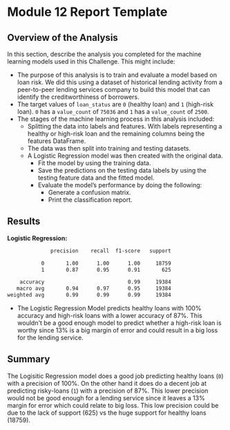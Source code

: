 # Module 12 Report Template

## Overview of the Analysis

In this section, describe the analysis you completed for the machine learning models used in this Challenge. This might include:

-   The purpose of this analysis is to train and evaluate a model based on loan risk. We did this using a dataset of historical lending activity from a peer-to-peer lending services company to build this model that can identify the creditworthiness of borrowers.
-   The target values of `loan_status` are `0` (healthy loan) and `1` (high-risk loan). `0` has a `value_count` of `75036` and `1` has a `value_count` of `2500`.
-   The stages of the machine learning process in this analysis included:
    -   Splitting the data into labels and features. With labels representing a healthy or high-risk loan and the remaining columns being the features DataFrame.
    -   The data was then split into training and testing datasets.
    -   A Logistic Regression model was then created with the original data.
        -   Fit the model by using the training data.
        -   Save the predictions on the testing data labels by using the testing feature data and the fitted model.
        -   Evaluate the model’s performance by doing the following:
            -   Generate a confusion matrix.
            -   Print the classification report.

## Results

**Logistic Regression:**

```sh
              precision    recall  f1-score   support

           0       1.00      1.00      1.00     18759
           1       0.87      0.95      0.91       625

    accuracy                           0.99     19384
   macro avg       0.94      0.97      0.95     19384
weighted avg       0.99      0.99      0.99     19384
```

-   The Logistic Regression Model predicts healthy loans with 100% accuracy and high-risk loans with a lower accuracy of 87%. This wouldn't be a good enough model to predict whether a high-risk loan is worthy since 13% is a big margin of error and could result in a big loss for the lending service.

## Summary

The Logisitic Regression model does a good job predicting healthy loans (`0`) with a precision of 100%. On the other hand it does do a decent job at predicting risky-loans (`1`) with a precision of 87%. This lower precision would not be good enough for a lending service since it leaves a 13% margin for error which could relate to big loss. This low precision could be due to the lack of support (625) vs the huge support for healthy loans (18759).
